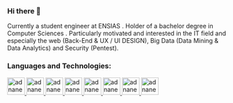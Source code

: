 ### Hi there 👋

Currently a student engineer at ENSIAS . Holder of a bachelor degree in Computer Sciences . Particularly motivated and interested in the IT field and especially the web (Back-End & UX / UI DESIGN), Big Data (Data Mining & Data Analytics) and Security (Pentest).


### **Languages and Technologies:**
<p float="left">
 <a href="https://www.java.com/">
<img alt="adnanedrief" src="https://devstickers.com/assets/img/pro/7kaq.png" width="40">
 </a>
 <a href="https://www.python.org/">
<img alt="adnanedrief" src="https://devstickers.com/assets/img/pro/p3jo.png" width="40">
 </a>
 <a href="https://en.wikipedia.org/wiki/HTML">
<img alt="adnanedrief" src="https://devstickers.com/assets/img/pro/iqm9.png" width="40">
 </a>
 <a href="https://en.wikipedia.org/wiki/CCS3">
<img alt="adnanedrief" src="https://devstickers.com/assets/img/pro/8pnd.png" width="40">
  </a>
 <a href="https://en.wikipedia.org/wiki/JavaScript">
<img alt="adnanedrief" src="https://devstickers.com/assets/img/pro/i4eg.png" width="40">
  </a>


 <a href="https://git-scm.com/">
<img alt="adnanedrief" src="https://devstickers.com/assets/img/pro/apiv.png" width="40">
  </a>
 <a href="https://code.visualstudio.com/">
<img alt="adnanedrief" src="https://devstickers.com/assets/img/pro/saxu.png" width="40">
  </a>
<a href="https://www.adobe.com/products/photoshop.html">
<img alt="adnanedrief" src="https://devstickers.com/assets/img/pro/k176.png" width="40">
  </a>
  

</p>
